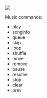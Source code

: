 <img src='../../images/docs-coming-soon.jpg'>

Music commands:  

- play
- songinfo
- queue
- skip
- loop
- shuffle
- move
- remove
- pause
- resume
- stop
- clear
- prev